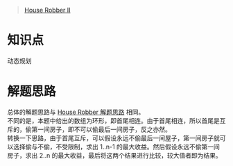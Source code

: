 > [House Robber II](https://leetcode.com/problems/house-robber-ii/description/)

# 知识点
动态规划

# 解题思路
总体的解题思路与 [House Robber 解题思路](https://gitee.com/bingzhong-project/leetcode/blob/master/solution/house-robber/solutions.md) 相同。  
不同的是，本题中给出的数组为环形，即首尾相连。由于首尾相连，所以首尾是互斥的，偷第一间房子，即不可以偷最后一间房子，反之亦然。  
转换一下思路，由于首尾互斥，可以假设永远不偷最后一间屋子，第一间房子就可以选择偷与不偷，不受限制，求出 1..n-1 的最大收益。然后假设永远不偷第一间房子，求出 2..n 的最大收益，最后将这两个结果进行比较，较大值者即为结果。  